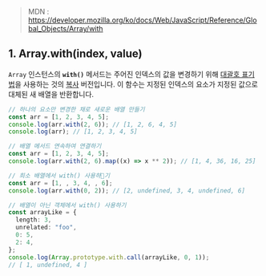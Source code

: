 > MDN : https://developer.mozilla.org/ko/docs/Web/JavaScript/Reference/Global_Objects/Array/with


## 1. Array.with(index, value)

`Array` 인스턴스의 **`with()`** 메서드는 주어진 인덱스의 값을 변경하기 위해 [대괄호 표기법](https://developer.mozilla.org/ko/docs/Web/JavaScript/Reference/Operators/Property_accessors#bracket_notation)을 사용하는 것의 [복사](https://developer.mozilla.org/ko/docs/Web/JavaScript/Reference/Global_Objects/Array#copying_methods_and_mutating_methods) 버전입니다. 이 함수는 지정된 인덱스의 요소가 지정된 값으로 대체된 새 배열을 반환합니다.

   
```ts
// 하나의 요소만 변경한 채로 새로운 배열 만들기
const arr = [1, 2, 3, 4, 5];
console.log(arr.with(2, 6)); // [1, 2, 6, 4, 5]
console.log(arr); // [1, 2, 3, 4, 5]
```


```ts
// 배열 메서드 연속하여 연결하기
const arr = [1, 2, 3, 4, 5];
console.log(arr.with(2, 6).map((x) => x ** 2)); // [1, 4, 36, 16, 25]
```


```ts
// 희소 배열에서 with() 사용하기
const arr = [1, , 3, 4, , 6];
console.log(arr.with(0, 2)); // [2, undefined, 3, 4, undefined, 6]
```


```ts
// 배열이 아닌 객체에서 with() 사용하기
const arrayLike = {
  length: 3,
  unrelated: "foo",
  0: 5,
  2: 4,
};
console.log(Array.prototype.with.call(arrayLike, 0, 1));
// [ 1, undefined, 4 ]
```

